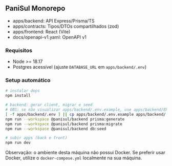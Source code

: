 ## PaniSul Monorepo

- apps/backend: API Express/Prisma/TS
- apps/contracts: Tipos/DTOs compartilhados (zod)
- apps/frontend: React (Vite)
- docs/openapi-v1.yaml: OpenAPI v1

### Requisitos
- Node >= 18.17
- Postgres acessível (ajuste `DATABASE_URL` em `apps/backend/.env`)

### Setup automático
```bash
# instalar deps
npm install

# backend: gerar client, migrar e seed
# OBS: se não visualizar apps/backend/.env.example, use apps/backend/ENV.EXAMPLE
[ -f apps/backend/.env ] || cp apps/backend/.env.example apps/backend/.env 2>/dev/null || cp apps/backend/ENV.EXAMPLE apps/backend/.env
npm run --workspace @panisul/backend prisma:generate
npm run --workspace @panisul/backend prisma:migrate
npm run --workspace @panisul/backend db:seed

# subir apps (back e front)
npm run dev
```

Observação: o ambiente desta máquina não possui Docker. Se preferir usar Docker, utilize o `docker-compose.yml` localmente na sua máquina.
